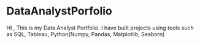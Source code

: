 # DataAnalystPorfolio
HI , This is my Data Analyst Portfolio. I have built projects using tools such as SQL, Tableau, Python(Numpy, Pandas, Matplotlib, Seaborn)
